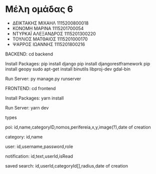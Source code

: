 # Μέλη ομάδας 6
- ΔΕΙΚΤΑΚΗΣ ΜΙΧΑΗΛ 1115200800018
- ΚΟΝΟΜΗ ΜΑΡΙΝΑ 1115201700054
- ΝΤΥΡΚΑΪ ΑΛΕΞΑΝΔΡΟΣ 1115201300220
- ΤΟΥΛΙΟΣ ΜΑΤΘΑΙΟΣ 1115201000170
- ΨΑΡΡΟΣ ΙΩΑΝΝΗΣ 1115201800216

BACKEND:
cd backend

Install Packages:
pip install django
pip install djangorestframework
pip install geopy
sudo apt-get install binutils libproj-dev gdal-bin

Run Server:
py manage.py runserver

FRONTEND:
cd frontend

Install Packages:
yarn install

Run Server:
yarn dev

types

poi:
id,name,categoryID,nomos,perifereia,x,y,image(?),date of creation

category:
id,name

user:
id,username,password,role

notification:
id,text,userId,isRead

saved search:
id,userId,categoryId[],radius,date of creation
